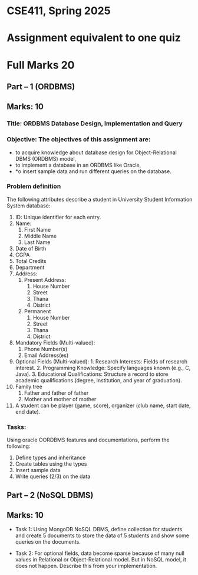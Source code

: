 # CSE411, Spring 2025

# Assignment equivalent to one quiz

# Full Marks 20

## Part – 1 (ORDBMS)

## Marks: 10

### Title: ORDBMS Database Design, Implementation and Query

### Objective: The objectives of this assignment are:

* to acquire knowledge about database design for Object-Relational DBMS (ORDBMS) model,
* to implement a database in an ORDBMS like Oracle,
* *o insert sample data and run different queries on the database.


### Problem definition

The following attributes describe a student in University Student Information System database: </br>

1. ID: Unique identifier for each entry.
2. Name:
    1. First Name
    2. Middle Name
    3. Last Name
3. Date of Birth
4. CGPA
5. Total Credits
6. Department
7. Address:
    1. Present Address:
       1. House Number
       2. Street
       3. Thana
       4. District
    2. Permanent
       1. House Number
       2. Street
       3. Thana
       4. District
8. Mandatory Fields (Multi-valued):
    1. Phone Number(s)
    2. Email Address(es)
9. Optional Fields (Multi-valued):
       1. Research Interests: Fields of research interest.
       2. Programming Knowledge: Specify languages known (e.g., C, Java).
       3. Educational Qualifications: Structure a record to store academic qualifications (degree, institution, and year of graduation).
10. Family tree
    1. Father and father of father
    2. Mother and mother of mother
11. A student can be player (game, score), organizer (club name, start date, end date).

### Tasks:

Using oracle OORDBMS features and documentations, perform the following: </br>

1. Define types and inheritance
2. Create tables using the types
3. Insert sample data
4. Write queries (2/3) on the data

## Part – 2 (NoSQL DBMS)

## Marks: 10

* Task 1: Using MongoDB NoSQL DBMS, define collection for students and create 5 documents to store the data of 5 students and show some queries on the documents.

* Task 2: For optional fields, data become sparse because of many null values in Relational or Object-Relational model. But in NoSQL model, it does not happen. Describe this from your implementation. 
